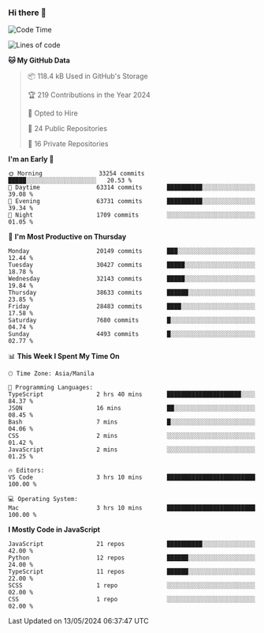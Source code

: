 ### Hi there 👋

<!--START_SECTION:waka-->
![Code Time](http://img.shields.io/badge/Code%20Time-716%20hrs%204%20mins-blue)

![Lines of code](https://img.shields.io/badge/From%20Hello%20World%20I%27ve%20Written-64.5%20million%20lines%20of%20code-blue)

**🐱 My GitHub Data** 

> 📦 118.4 kB Used in GitHub's Storage 
 > 
> 🏆 219 Contributions in the Year 2024
 > 
> 💼 Opted to Hire
 > 
> 📜 24 Public Repositories 
 > 
> 🔑 16 Private Repositories 
 > 
**I'm an Early 🐤** 

```text
🌞 Morning                33254 commits       █████░░░░░░░░░░░░░░░░░░░░   20.53 % 
🌆 Daytime                63314 commits       ██████████░░░░░░░░░░░░░░░   39.08 % 
🌃 Evening                63731 commits       ██████████░░░░░░░░░░░░░░░   39.34 % 
🌙 Night                  1709 commits        ░░░░░░░░░░░░░░░░░░░░░░░░░   01.05 % 
```
📅 **I'm Most Productive on Thursday** 

```text
Monday                   20149 commits       ███░░░░░░░░░░░░░░░░░░░░░░   12.44 % 
Tuesday                  30427 commits       █████░░░░░░░░░░░░░░░░░░░░   18.78 % 
Wednesday                32143 commits       █████░░░░░░░░░░░░░░░░░░░░   19.84 % 
Thursday                 38633 commits       ██████░░░░░░░░░░░░░░░░░░░   23.85 % 
Friday                   28483 commits       ████░░░░░░░░░░░░░░░░░░░░░   17.58 % 
Saturday                 7680 commits        █░░░░░░░░░░░░░░░░░░░░░░░░   04.74 % 
Sunday                   4493 commits        █░░░░░░░░░░░░░░░░░░░░░░░░   02.77 % 
```


📊 **This Week I Spent My Time On** 

```text
🕑︎ Time Zone: Asia/Manila

💬 Programming Languages: 
TypeScript               2 hrs 40 mins       █████████████████████░░░░   84.37 % 
JSON                     16 mins             ██░░░░░░░░░░░░░░░░░░░░░░░   08.45 % 
Bash                     7 mins              █░░░░░░░░░░░░░░░░░░░░░░░░   04.06 % 
CSS                      2 mins              ░░░░░░░░░░░░░░░░░░░░░░░░░   01.42 % 
JavaScript               2 mins              ░░░░░░░░░░░░░░░░░░░░░░░░░   01.25 % 

🔥 Editors: 
VS Code                  3 hrs 10 mins       █████████████████████████   100.00 % 

💻 Operating System: 
Mac                      3 hrs 10 mins       █████████████████████████   100.00 % 
```

**I Mostly Code in JavaScript** 

```text
JavaScript               21 repos            ██████████░░░░░░░░░░░░░░░   42.00 % 
Python                   12 repos            ██████░░░░░░░░░░░░░░░░░░░   24.00 % 
TypeScript               11 repos            ██████░░░░░░░░░░░░░░░░░░░   22.00 % 
SCSS                     1 repo              ░░░░░░░░░░░░░░░░░░░░░░░░░   02.00 % 
CSS                      1 repo              ░░░░░░░░░░░░░░░░░░░░░░░░░   02.00 % 
```




 Last Updated on 13/05/2024 06:37:47 UTC
<!--END_SECTION:waka-->
